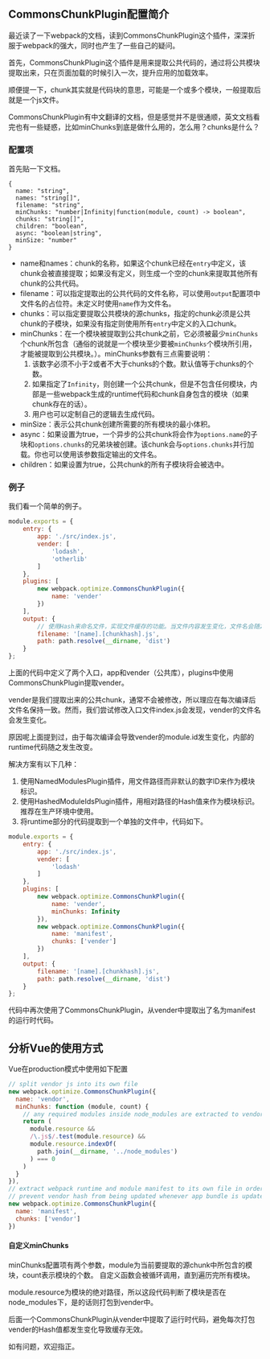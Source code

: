 ## CommonsChunkPlugin配置简介

最近读了一下webpack的文档，读到CommonsChunkPlugin这个插件，深深折服于webpack的强大，同时也产生了一些自己的疑问。

首先，CommonsChunkPlugin这个插件是用来提取公共代码的，通过将公共模块提取出来，只在页面加载的时候引入一次，提升应用的加载效率。

顺便提一下，chunk其实就是代码块的意思，可能是一个或多个模块，一般提取后就是一个js文件。

CommonsChunkPlugin有中文翻译的文档，但是感觉并不是很通顺，英文文档看完也有一些疑惑，比如minChunks到底是做什么用的，怎么用？chunks是什么？

### 配置项

首先贴一下文档。

```
{
  name: "string",
  names: "string[]",
  filename: "string",
  minChunks: "number|Infinity|function(module, count) -> boolean",
  chunks: "string[]",
  children: "boolean",
  async: "boolean|string",
  minSize: "number"
}
```
- name和names：chunk的名称，如果这个chunk已经在`entry`中定义，该chunk会被直接提取；如果没有定义，则生成一个空的chunk来提取其他所有chunk的公共代码。
- filename：可以指定提取出的公共代码的文件名称，可以使用`output`配置项中文件名的占位符。未定义时使用`name`作为文件名。
- chunks：可以指定要提取公共模块的源chunks，指定的chunk必须是公共chunk的子模块，如果没有指定则使用所有`entry`中定义的入口chunk。
- minChunks：在一个模块被提取到公共chunk之前，它必须被最少`minChunks`个chunk所包含（通俗的说就是一个模块至少要被`minChunks`个模块所引用，才能被提取到公共模块。）。minChunks参数有三点需要说明：
    1. 该数字必须不小于2或者不大于chunks的个数。默认值等于chunks的个数。
    2. 如果指定了`Infinity`，则创建一个公共chunk，但是不包含任何模块，内部是一些webpack生成的runtime代码和chunk自身包含的模块（如果chunk存在的话）。
    3. 用户也可以定制自己的逻辑去生成代码。
- minSize：表示公共chunk创建所需要的所有模块的最小体积。
- async：如果设置为true，一个异步的公共chunk将会作为`options.name`的子块和`options.chunks`的兄弟块被创建。该chunk会与`options.chunks`并行加载。你也可以使用该参数指定输出的文件名。
- children：如果设置为true，公共chunk的所有子模块将会被选中。

### 例子

我们看一个简单的例子。

```javascript
module.exports = {
    entry: {
        app: './src/index.js',
        vender: [
            'lodash',
            'otherlib'
        ]
    },
    plugins: [
        new webpack.optimize.CommonsChunkPlugin({
            name: 'vender'
        })
    ],
    output: {
        // 使用Hash来命名文件，实现文件缓存的功能。当文件内容发生变化，文件名会随之改变。
        filename: '[name].[chunkhash].js',
        path: path.resolve(__dirname, 'dist')
    }
};
```
上面的代码中定义了两个入口，app和vender（公共库），plugins中使用CommonsChunkPlugin提取vender。

vender是我们提取出来的公共chunk，通常不会被修改，所以理应在每次编译后文件名保持一致。然而，我们尝试修改入口文件index.js会发现，vender的文件名会发生变化。

原因呢上面提到过，由于每次编译会导致vender的module.id发生变化，内部的runtime代码随之发生改变。

解决方案有以下几种：

1. 使用NamedModulesPlugin插件，用文件路径而非默认的数字ID来作为模块标识。
2. 使用HashedModuleIdsPlugin插件，用相对路径的Hash值来作为模块标识。推荐在生产环境中使用。
3. 将runtime部分的代码提取到一个单独的文件中，代码如下。

```javascript
module.exports = {
    entry: {
        app: './src/index.js',
        vender: [
            'lodash'
        ]
    },
    plugins: [
        new webpack.optimize.CommonsChunkPlugin({
            name: 'vender',
            minChunks: Infinity
        }),
        new webpack.optimize.CommonsChunkPlugin({
            name: 'manifest',
            chunks: ['vender']
        })
    ],
    output: {
        filename: '[name].[chunkhash].js',
        path: path.resolve(__dirname, 'dist')
    }
};
```

代码中再次使用了CommonsChunkPlugin，从vender中提取出了名为manifest的运行时代码。


## 分析Vue的使用方式
Vue在production模式中使用如下配置

```javascript
// split vendor js into its own file
new webpack.optimize.CommonsChunkPlugin({
  name: 'vendor',
  minChunks: function (module, count) {
    // any required modules inside node_modules are extracted to vendor
    return (
      module.resource &&
      /\.js$/.test(module.resource) &&
      module.resource.indexOf(
        path.join(__dirname, '../node_modules')
      ) === 0
    )
  }
}),
// extract webpack runtime and module manifest to its own file in order to
// prevent vendor hash from being updated whenever app bundle is updated
new webpack.optimize.CommonsChunkPlugin({
  name: 'manifest',
  chunks: ['vendor']
})
```
#### 自定义minChunks
minChunks配置项有两个参数，module为当前要提取的源chunk中所包含的模块，count表示模块的个数。
自定义函数会被循环调用，直到遍历完所有模块。

module.resource为模块的绝对路径，所以这段代码判断了模块是否在node_modules下，是的话则打包到vender中。

后面一个CommonsChunkPlugin从vender中提取了运行时代码，避免每次打包vender的Hash值都发生变化导致缓存无效。


如有问题，欢迎指正。

